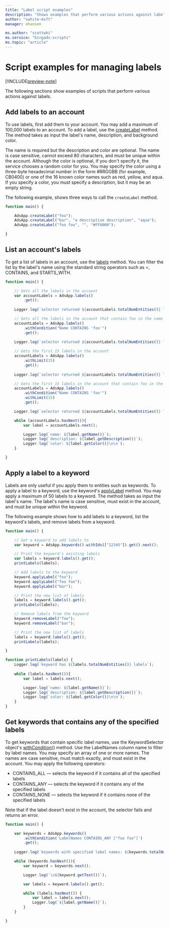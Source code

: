 ```yaml
---
title: "Label script examples"
description: "Shows examples that perform various actions against labels."
author: "swhite-msft"
manager: ehansen

ms.author: "scottwhi"
ms.service: "bingads-scripts"
ms.topic: "article"
---
```


# Script examples for managing labels

[!INCLUDE[preview-note](../includes/preview-note.md)]

<!--
Labels let you organize entities such as campaigns, ad groups, ads, and keywords into groups based on whatever is important to you. You decide what your labels mean and how to apply them to your entities. You can then filter and run reports on your labels to get the data that is most meaningful to you.
-->


The following sections show examples of scripts that perform various actions against labels.


## Add labels to an account

To use labels, first add them to your account. You may add a maximum of 100,000 labels to an account. To add a label, use the [createLabel](../reference/AdsApp.md#createlabel-string-name-string-description-string-backgroundcolor-) method. The method takes as input the label's name, description, and background color. 

The name is required but the description and color are optional. The name is case sensitive, cannot exceed 80 characters, and must be unique within the account. Although the color is optional, if you don't specify it, the service chooses a random color for you. You may specify the color using a three-byte hexadecimal number in the form #RRGGBB (for example, CB0400) or one of the 16 known color names such as red, yellow, and aqua. If you specify a color, you must specify a description, but it may be an empty string.

The following example, shows three ways to call the `createLabel` method.

```javascript
function main() {

    AdsApp.createLabel("foo");
    AdsApp.createLabel("bar", "a descriptive description", "aqua");
    AdsApp.createLabel("foo foo", "", "#FF0000");

}
```


## List an account's labels

To get a list of labels in an account, use the [labels](../reference/AdsApp.md#createlabel-string-name-string-description-string-backgroundcolor-) method. You can filter the list by the label's name using the standard string operators such as =, CONTAINS, and STARTS_WITH.


```javascript
function main() {

    // Gets all the labels in the account
    var accountLabels = AdsApp.labels()
        .get();  
    
    Logger.log(`selector returned ${accountLabels.totalNumEntities()} labels that matched the selector's conditions`);

    // Gets all the labels in the account that contain foo in the name
    accountLabels = AdsApp.labels()
        .withCondition("Name CONTAINS 'foo'")
        .get();
    
    Logger.log(`selector returned ${accountLabels.totalNumEntities()} labels that matched the selector's conditions`);

    // Gets the first 15 labels in the account
    accountLabels = AdsApp.labels()
        .withLimit(15)
        .get();
    
    Logger.log(`selector returned ${accountLabels.totalNumEntities()} labels that matched the selector's conditions`);

    // Gets the first 15 labels in the account that contain foo in the name
    accountLabels = AdsApp.labels()
        .withCondition("Name CONTAINS 'foo'")
        .withLimit(15)
        .get();

    Logger.log(`selector returned ${accountLabels.totalNumEntities()} labels that matched the selector's conditions`);

    while (accountLabels.hasNext()){
        var label = accountLabels.next();

        Logger.log(`name: ${label.getName()}`);
        Logger.log(`description: ${label.getDescription()}`);
        Logger.log(`color: ${label.getColor()}\n\n`);
    }

}
```


## Apply a label to a keyword

Labels are only useful if you apply them to entities such as keywords. To apply a label to a keyword, use the keyword's [applyLabel](../reference/Keyword.md#applylabel-string-name-) method. You may apply a maximum of 50 labels to a keyword. The method takes as input the label's name. The label's name is case sensitive, must exist in the account, and must be unique within the keyword.

The following example shows how to add labels to a keyword, list the keyword's labels, and remove labels from a keyword.

```javascript
function main() {

    // Get a keyword to add labels to
    var keyword = AdsApp.keywords().withIds(["12345"]).get().next();

    // Print the keyword's existing labels
    var labels = keyword.labels().get();
    printLabels(labels);

    // Add labels to the keyword
    keyword.applyLabel("foo");
    keyword.applyLabel("foo foo");
    keyword.applyLabel("bar");

    // Print the new list of labels
    labels = keyword.labels().get();
    printLabels(labels);

    // Remove labels from the keyword
    keyword.removeLabel("foo");
    keyword.removeLabel("bar");

    // Print the new list of labels
    labels = keyword.labels().get();
    printLabels(labels);

}

function printLabels(labels) {
    Logger.log(`keyword has ${labels.totalNumEntities()} labels`);
    
    while (labels.hasNext()){
        var label = labels.next();

        Logger.log(`name: ${label.getName()}`);
        Logger.log(`description: ${label.getDescription()}`);
        Logger.log(`color: ${label.getColor()}\n\n`);
    }
}
```


## Get keywords that contains any of the specified labels

To get keywords that contain specific label names, use the KeywordSelector object's [withCondition()](../reference/KeywordSelector.md#withcondition-string-condition-) method. Use the LabelNames column name to filter by label names. You may specify an array of one or more names. The names are case sensitive, must match exactly, and must exist in the account. You may apply the following operators:

- CONTAINS_ALL &mdash; selects the keyword if it contains all of the specified labels
- CONTAINS_ANY &mdash; selects the keyword if it contains any of the specified labels
- CONTAINS_NONE &mdash; selects the keyword if it contains none of the specified labels

Note that if the label doesn't exist in the account, the selector fails and returns an error.

```javascript
function main() {

    var keywords = AdsApp.keywords()
        .withCondition('LabelNames CONTAINS_ANY ["foo foo"]')
        .get();
    
    Logger.log(`keywords with specified label names: ${keywords.totalNumEntities()}`);

    while (keywords.hasNext()){
        var keyword = keywords.next();

        Logger.log(`\n${keyword.getText()}`);

        var labels = keyword.labels().get();

        while (labels.hasNext()) {
            var label = labels.next();
            Logger.log(`${label.getName()}`);
        }
    }

}
```
